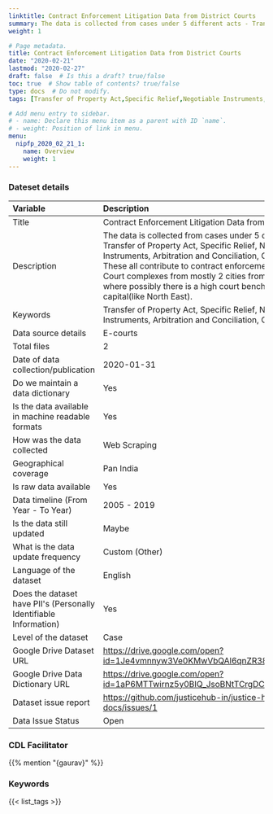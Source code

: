 ```yaml
---
linktitle: Contract Enforcement Litigation Data from District Courts
summary: The data is collected from cases under 5 different acts - Transfer of Property Act, Specific Relief, Negotiable Instruments, Arbitration and Conciliation, Contracts Act. These all contribute to contract enforcement litigation. Court complexes from mostly 2 cities from all 29 states, where possibly there is a high court bench or either a capital(like North East).
weight: 1

# Page metadata.
title: Contract Enforcement Litigation Data from District Courts
date: "2020-02-21"
lastmod: "2020-02-27"
draft: false  # Is this a draft? true/false
toc: true  # Show table of contents? true/false
type: docs  # Do not modify.
tags: [Transfer of Property Act,Specific Relief,Negotiable Instruments,Arbitration and Conciliation,Contracts Act]

# Add menu entry to sidebar.
# - name: Declare this menu item as a parent with ID `name`.
# - weight: Position of link in menu.
menu:
  nipfp_2020_02_21_1:
    name: Overview
    weight: 1
---
```

### Dateset details
|Variable                                                          |Description                                                                                                                                                                                                                                                                                                                                                                  |
|:-----------------------------------------------------------------|:----------------------------------------------------------------------------------------------------------------------------------------------------------------------------------------------------------------------------------------------------------------------------------------------------------------------------------------------------------------------------|
|Title                                                             |Contract Enforcement Litigation Data from District Courts                                                                                                                                                                                                                                                                                                                    |
|Description                                                       |The data is collected from cases under 5 different acts - Transfer of Property Act, Specific Relief, Negotiable Instruments, Arbitration and Conciliation, Contracts Act. These all contribute to contract enforcement litigation. Court complexes from mostly 2 cities from all 29 states, where possibly there is a high court bench or either a capital(like North East). |
|Keywords                                                          |Transfer of Property Act, Specific Relief, Negotiable Instruments, Arbitration and Conciliation, Contracts Act                                                                                                                                                                                                                                                               |
|Data source details                                               |E-courts                                                                                                                                                                                                                                                                                                                                                                     |
|Total files                                                       |2                                                                                                                                                                                                                                                                                                                                                                            |
|Date of data collection/publication                               |2020-01-31                                                                                                                                                                                                                                                                                                                                                                   |
|Do we maintain a data dictionary                                  |Yes                                                                                                                                                                                                                                                                                                                                                                          |
|Is the data available in machine readable formats                 |Yes                                                                                                                                                                                                                                                                                                                                                                          |
|How was the data collected                                        |Web Scraping                                                                                                                                                                                                                                                                                                                                                                 |
|Geographical coverage                                             |Pan India                                                                                                                                                                                                                                                                                                                                                                    |
|Is raw data available                                             |Yes                                                                                                                                                                                                                                                                                                                                                                          |
|Data timeline (From Year - To Year)                               |2005 - 2019                                                                                                                                                                                                                                                                                                                                                                  |
|Is the data still updated                                         |Maybe                                                                                                                                                                                                                                                                                                                                                                        |
|What is the data update frequency                                 |Custom (Other)                                                                                                                                                                                                                                                                                                                                                               |
|Language of the dataset                                           |English                                                                                                                                                                                                                                                                                                                                                                      |
|Does the dataset have PII's (Personally Identifiable Information) |Yes                                                                                                                                                                                                                                                                                                                                                                          |
|Level of the dataset                                              |Case                                                                                                                                                                                                                                                                                                                                                                         |
|Google Drive Dataset URL                                          |https://drive.google.com/open?id=1Je4vmnnyw3Ve0KMwVbQAl6qnZR38GWZO                                                                                                                                                                                                                                                                                                           |
|Google Drive Data Dictionary URL                                  |https://drive.google.com/open?id=1aP6MTTwirnz5y0BIQ_JsoBNtTCrgDC3HqAh_SVP_6yE                                                                                                                                                                                                                                                                                                |
|Dataset issue report                                              |https://github.com/justicehub-in/justice-hub-docs/issues/1                                                                                                                                                                                                                                                                                                                   |
|Data Issue Status                                                 |Open                                                                                                                                                                                                                                                                                                                                                                         |




### CDL Facilitator
{{% mention "{gaurav}" %}}
### Keywords
{{< list_tags >}}
